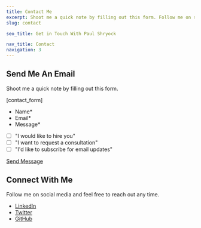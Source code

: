 ```yaml
---
title: Contact Me
excerpt: Shoot me a quick note by filling out this form. Follow me on social media and feel free to reach out any time.
slug: contact

seo_title: Get in Touch With Paul Shryock

nav_title: Contact
navigation: 3
---
```

## Send Me An Email

Shoot me a quick note by filling out this form.

[contact_form]

- Name*
- Email*
- Message*

- [ ] "I would like to hire you"
- [ ] "I want to request a consultation"
- [ ] "I'd like to subscribe for email updates"

[Send Message](#)

## Connect With Me

Follow me on social media and feel free to reach out any time.

- [LinkedIn](https://linkedin.com/in/paulshryock)
- [Twitter](https://twitter.com/paul_shryock)
- [GitHub](https://github.com/paulshryock)